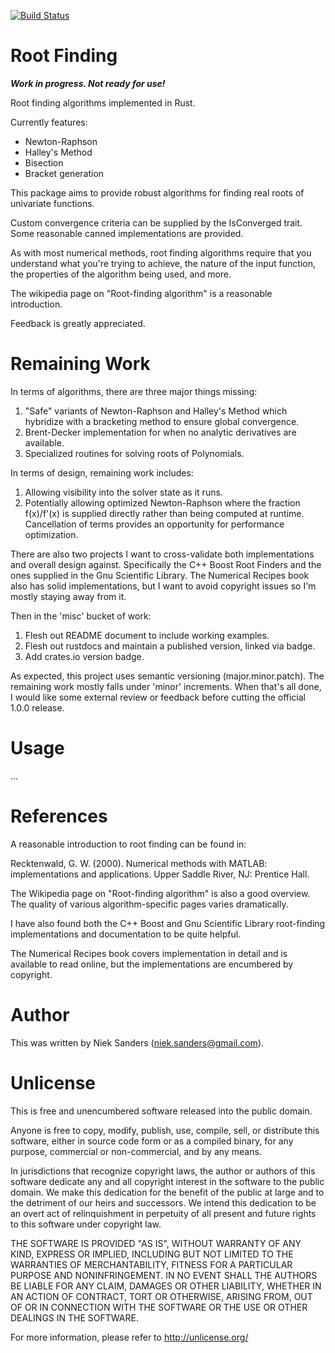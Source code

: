 [![Build Status](https://travis-ci.org/nieksand/rootfind.svg?branch=master)](https://travis-ci.org/nieksand/rootfind)

# Root Finding
***Work in progress.  Not ready for use!***

Root finding algorithms implemented in Rust.

Currently features:

* Newton-Raphson
* Halley's Method
* Bisection
* Bracket generation

This package aims to provide robust algorithms for finding real roots of
univariate functions.

Custom convergence criteria can be supplied by the IsConverged trait.  Some
reasonable canned implementations are provided.

As with most numerical methods, root finding algorithms require that you
understand what you're trying to achieve, the nature of the input function, the
properties of the algorithm being used, and more.

The wikipedia page on "Root-finding algorithm" is a reasonable introduction.

Feedback is greatly appreciated.

# Remaining Work
In terms of algorithms, there are three major things missing:

1. "Safe" variants of Newton-Raphson and Halley's Method which hybridize with a
   bracketing method to ensure global convergence.
2. Brent-Decker implementation for when no analytic derivatives are available.
3. Specialized routines for solving roots of Polynomials.

In terms of design, remaining work includes:

1. Allowing visibility into the solver state as it runs.
2. Potentially allowing optimized Newton-Raphson where the fraction f(x)/f'(x)
   is supplied directly rather than being computed at runtime.  Cancellation of
   terms provides an opportunity for performance optimization.

There are also two projects I want to cross-validate both implementations and
overall design against.  Specifically the C++ Boost Root Finders and the ones
supplied in the Gnu Scientific Library.  The Numerical Recipes book also has
solid implementations, but I want to avoid copyright issues so I'm mostly
staying away from it.

Then in the 'misc' bucket of work:

1. Flesh out README document to include working examples.
2. Flesh out rustdocs and maintain a published version, linked via badge.
3. Add crates.io version badge.

As expected, this project uses semantic versioning (major.minor.patch).  The
remaining work mostly falls under 'minor' increments.  When that's all done, I
would like some external review or feedback before cutting the official 1.0.0
release.

# Usage
...

# References
A reasonable introduction to root finding can be found in:

Recktenwald, G. W. (2000). Numerical methods with MATLAB: implementations and
applications. Upper Saddle River, NJ: Prentice Hall.

The Wikipedia page on "Root-finding algorithm" is also a good overview.  The
quality of various algorithm-specific pages varies dramatically.

I have also found both the C++ Boost and Gnu Scientific Library root-finding
implementations and documentation to be quite helpful.

The Numerical Recipes book covers implementation in detail and is available to
read online, but the implementations are encumbered by copyright.

# Author
This was written by Niek Sanders (niek.sanders@gmail.com).

# Unlicense
This is free and unencumbered software released into the public domain.

Anyone is free to copy, modify, publish, use, compile, sell, or distribute this
software, either in source code form or as a compiled binary, for any purpose,
commercial or non-commercial, and by any means.

In jurisdictions that recognize copyright laws, the author or authors of this
software dedicate any and all copyright interest in the software to the public
domain. We make this dedication for the benefit of the public at large and to
the detriment of our heirs and successors. We intend this dedication to be an
overt act of relinquishment in perpetuity of all present and future rights to
this software under copyright law.

THE SOFTWARE IS PROVIDED "AS IS", WITHOUT WARRANTY OF ANY KIND, EXPRESS OR
IMPLIED, INCLUDING BUT NOT LIMITED TO THE WARRANTIES OF MERCHANTABILITY, FITNESS
FOR A PARTICULAR PURPOSE AND NONINFRINGEMENT.  IN NO EVENT SHALL THE AUTHORS BE
LIABLE FOR ANY CLAIM, DAMAGES OR OTHER LIABILITY, WHETHER IN AN ACTION OF
CONTRACT, TORT OR OTHERWISE, ARISING FROM, OUT OF OR IN CONNECTION WITH THE
SOFTWARE OR THE USE OR OTHER DEALINGS IN THE SOFTWARE.

For more information, please refer to <http://unlicense.org/>
